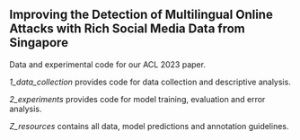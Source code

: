 Improving the Detection of Multilingual Online Attacks with Rich Social Media Data from Singapore
---

Data and experimental code for our ACL 2023 paper. 

*1_data_collection* provides code for data collection and descriptive analysis.

*2_experiments* provides code for model training, evaluation and error analysis.

*Z_resources* contains all data, model predictions and annotation guidelines.